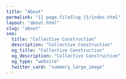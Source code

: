 ```yaml
---
title: "About"
permalink: "{{ page.fileSlug }}/index.html"
layout: "about.html"
slug: "about"
seo:
  title: "Collective Construction"
  description: "Collective Construction"
  og_title: "Collective Construction"
  og_description: "Collective Construction"
  og_type: "website"
  twitter_card: "summary_large_image"
---
```

